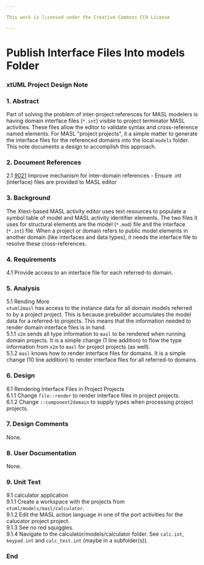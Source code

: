 ```yaml
---

This work is licensed under the Creative Commons CC0 License

---
```


# Publish Interface Files Into models Folder  
### xtUML Project Design Note

### 1. Abstract

Part of solving the problem of inter-project references for MASL
modelers is having domain interface files (`*.int`) visible to project
terminator MASL activities.  These files allow the editor to validate
syntax and cross-reference named elements.  For MASL "project projects",
it a simple matter to generate the interface files for the referenced
domains into the local `models` folder.  This note documents a design
to accomplish this approach.

### 2. Document References

<a id="2.1"></a>2.1 [9021](https://support.onefact.net/issues/9021) Improve mechanism for inter-domain references - Ensure .int (interface) files are provided to MASL editor  

### 3. Background

The Xtext-based MASL activity editor uses text resources to populate a
symbol table of model and MASL activity identifier elements.  The two
files it uses for structural elements are the model (`*.mod`) file and
the interface (`*.int`) file.  When a project or domain refers to public
model elements in another domain (like interfaces and data types), it needs
the interface file to resolve these cross-references.

### 4. Requirements

4.1 Provide access to an interface file for each referred-to domain.  

### 5. Analysis

5.1 Rending More  
`xtuml2masl` has access to the instance data for all domain models
referred to by a project project.  This is because prebuilder accumulates
the model data for a referred-to projects.  This means that the information
needed to render domain interface files is in hand.  
5.1.1 `x2m` sends all type information to `masl` to be rendered when running
domain projects.  It is a simple change (1 line addition) to flow the type
information from `x2m` to `masl` for project projects (as well).  
5.1.2 `masl` knows how to render interface files for domains.  It is a
simple change (10 line addition) to render interface files for all
referred-to domains.  

### 6. Design

6.1 Rendering Interface Files in Project Projects  
6.1.1 Change `file::render` to render interface files in project projects.  
6.1.2 Change `::component2domain` to supply types when processing
project projects.  

### 7. Design Comments

None.

### 8. User Documentation

None.

### 9. Unit Test

9.1 calculator application  
9.1.1 Create a workspace with the projects from `xtuml/models/masl/calculator`.  
9.1.2 Edit the MASL action language in one of the port activities for the
calucator project project.  
9.1.3 See no red squiggles.  
9.1.4 Navigate to the calculator/models/calculator folder.  See `calc.int`,
`keypad.int` and `calc_test.int` (maybe in a subfolder(s)).  

### End

